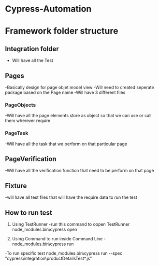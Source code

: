 # Cypress-Automation 


# Framework folder structure

## Integration folder 
- Will have all the Test

## Pages
-Basically design for page objet model view
-Will need to created seperate package based on the Page name
-Will have 3 different files

### PageObjects 
-Will have all the page elements store as object so that we can use or call them wherever require

### PageTask
-Will have all the task that we perform on that particular page

## PageVerification
-Will have all the verification function that need to be perform on that page

## Fixture
-will have all test files that will have the require data to run the test

## How to run test
1. Using TestRunner
-run this command to oopen TestRunner node_modules\.bin\cypress open

2. Using Command to run inside Command Line
-node_modules\.bin\cypress run

-To run specific test node_modules\.bin\cypress run --spec "cypress\integration\productDetailsTest\*.js"

